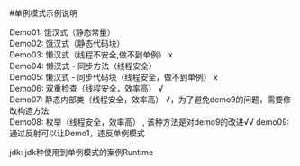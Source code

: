 #单例模式示例说明

Demo01: 饿汉式（静态常量） \
Demo02: 饿汉式（静态代码块） \
Demo03: 懒汉式（线程不安全,做不到单例） x\
Demo04: 懒汉式 - 同步方法（线程安全）  
Demo05: 懒汉式 - 同步代码块（线程安全，做不到单例） x\
Demo06: 双重检查（线程安全，效率高） √\
Demo07: 静态内部类（线程安全，效率高） √，为了避免demo9的问题，需要修改构造方法\
Demo08: 枚举（线程安全，效率高） , 该种方法是对demo9的改进√√
demo09: 通过反射可以让Demo1，违反单例模式

jdk: jdk种使用到单例模式的案例Runtime
